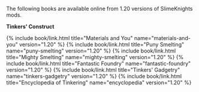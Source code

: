 The following books are available online from 1.20 versions of SlimeKnights mods.

**Tinkers' Construct**
<div class="uk-child-width-1-2 uk-child-width-1-6@s uk-grid-small" uk-grid>
    {% include book/link.html title="Materials and You"         name="materials-and-you" version="1.20" %}
    {% include book/link.html title="Puny Smelting"             name="puny-smelting"     version="1.20" %}
    {% include book/link.html title="Mighty Smelting"           name="mighty-smelting"   version="1.20" %}
    {% include book/link.html title="Fantastic Foundry"         name="fantastic-foundry" version="1.20" %}
    {% include book/link.html title="Tinkers' Gadgetry"         name="tinkers-gadgetry"  version="1.20" %}
    {% include book/link.html title="Encyclopedia of Tinkering" name="encyclopedia"      version="1.20" %}
</div>